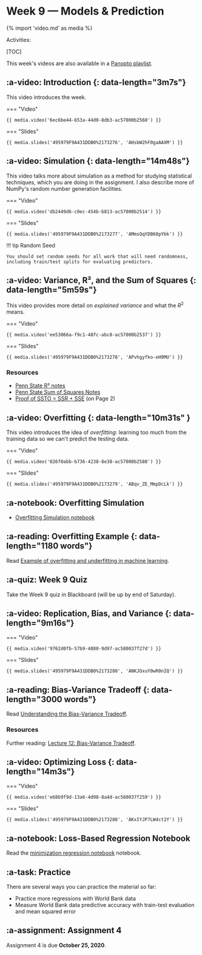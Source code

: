 # Week 9 — Models & Prediction
{% import 'video.md' as media %}

Activities:

[TOC]

This week's videos are also available in a [Panopto playlist](https://boisestate.hosted.panopto.com/Panopto/Pages/Viewer.aspx?pid=0f0932a0-8a98-4ee2-bf8f-ac57000f5e14).

## :a-video: Introduction {: data-length="3m7s"}

This video introduces the week.

=== "Video"

    {{ media.video('6ec6be44-653a-44d0-8db3-ac57000b2560') }}

=== "Slides"

    {{ media.slides('495979F9A431DDB0%2173276', 'AHsbW2hF0gaAAXM') }}

## :a-video: Simulation {: data-length="14m48s"}

This video talks more about simulation as a method for studying statistical techniques, which you are doing in the assignment.
I also describe more of NumPy's random number generation facilities.

=== "Video"

    {{ media.video('db2449d6-c0ec-454b-b813-ac57000b2514') }}

=== "Slides"

    {{ media.slides('495979F9A431DDB0%2173277', 'AMmsQqYDB60pYbk') }}

!!! tip Random Seed

    You should set random seeds for all work that will need randomness, including train/test splits for evaluating predictors.

## :a-video: Variance, R², and the Sum of Squares {: data-length="5m59s"}

This video provides more detail on *explained variance* and what the $R^2$ means.

=== "Video"

    {{ media.video('ee53066a-f9c1-48fc-abc8-ac57000b2537') }}

=== "Slides"

    {{ media.slides('495979F9A431DDB0%2173278', 'APvhgyfko-eH9MU') }}

### Resources

- [Penn State R² notes](https://online.stat.psu.edu/stat462/node/95/)
- [Penn State Sum of Squares Notes](https://online.stat.psu.edu/stat462/node/104/)
- [Proof of SSTO = SSR + SSE](https://web.njit.edu/~wguo/Math644_2012/Math644_Chapter%201_part4.pdf) (on Page 2)

## :a-video: Overfitting {: data-length="10m31s" }

This video introduces the idea of *overfitting*: learning too much from the training data so we can't predict the testing data.

=== "Video"

    {{ media.video('026f0abb-b736-4238-8e38-ac57000b2588') }}

=== "Slides"

    {{ media.slides('495979F9A431DDB0%2173279', 'ABqv_ZE_MmpDcLk') }}

## :a-notebook: Overfitting Simulation

- [Overfitting Simulation notebook](./OverfittingSimulation.ipynb)

## :a-reading: Overfitting Example {: data-length="1180 words"}

Read [Example of overfitting and underfitting in machine learning](https://keeeto.github.io/blog/bias_variance/).

## :a-quiz: Week 9 Quiz

Take the Week 9 quiz in Blackboard (will be up by end of Saturday).

## :a-video: Replication, Bias, and Variance {: data-length="9m16s"}

=== "Video"

    {{ media.video('9762d0fb-57b9-4880-9d97-ac580037f27d') }}

=== "Slides"

    {{ media.slides('495979F9A431DDB0%2173280', 'ANKJOxuY0wR0nIQ') }}

## :a-reading: Bias-Variance Tradeoff {: data-length="3000 words"}

Read [Understanding the Bias-Variance Tradeoff](http://scott.fortmann-roe.com/docs/BiasVariance.html).

### Resources

Further reading: [Lecture 12: Bias-Variance Tradeoff](https://www.cs.cornell.edu/courses/cs4780/2018fa/lectures/lecturenote12.html).

## :a-video: Optimizing Loss {: data-length="14m3s"}

=== "Video"

    {{ media.video('e68b9f9d-13a6-4d98-8a4d-ac580037f259') }}

=== "Slides"

    {{ media.slides('495979F9A431DDB0%2173288', 'AKxIYJP7LW4ct2Y') }}


## :a-notebook: Loss-Based Regression Notebook

Read the [minimization regression notebook](./BadRegression.ipynb) notebook.

## :a-task: Practice

There are several ways you can practice the material so far:

- Practice more regressions with World Bank data
- Measure World Bank data predictive accuracy with train-test evaluation and mean squared error

## :a-assignment: Assignment 4

Assignment 4 is due **October 25, 2020**.
